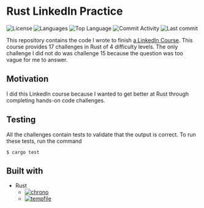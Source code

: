 # Rust LinkedIn Practice

![License](https://img.shields.io/github/license/zS1L3NT/rs-linkedin-practice?style=for-the-badge) ![Languages](https://img.shields.io/github/languages/count/zS1L3NT/rs-linkedin-practice?style=for-the-badge) ![Top Language](https://img.shields.io/github/languages/top/zS1L3NT/rs-linkedin-practice?style=for-the-badge) ![Commit Activity](https://img.shields.io/github/commit-activity/y/zS1L3NT/rs-linkedin-practice?style=for-the-badge) ![Last commit](https://img.shields.io/github/last-commit/zS1L3NT/rs-linkedin-practice?style=for-the-badge)

This repository contains the code I wrote to finish [a LinkedIn Course](linkedin.com/learning/rust-code-challenges). This course provides 17 challenges in Rust of 4 difficulty levels. The only challenge I did not do was challenge 15 because the question was too vague for me to answer.

## Motivation

I did this LinkedIn course because I wanted to get better at Rust through completing hands-on code challenges.

## Testing

All the challenges contain tests to validate that the output is correct. To run these tests, run the command

```
$ cargo test
```

## Built with

-   Rust
    -   [![chrono](https://img.shields.io/badge/chrono-%5E0.4.19-blue?style=flat-square)](https://crates.io/crates/chrono/0.4.19)
    -   [![tempfile](https://img.shields.io/badge/tempfile-%5E3.3.0-blue?style=flat-square)](https://crates.io/crates/tempfile/3.3.0)
